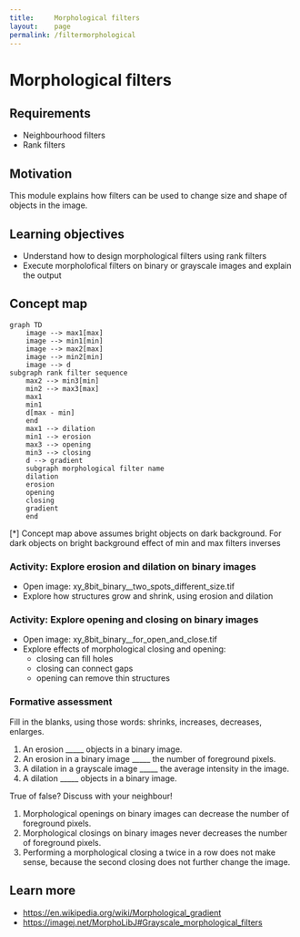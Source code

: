 ```yaml
---
title:     Morphological filters
layout:    page
permalink: /filtermorphological
---
```


# Morphological filters

## Requirements

- Neighbourhood filters
- Rank filters

## Motivation

This module explains how filters can be used to change size and shape of objects in the image.

## Learning objectives
- Understand how to design morphological filters using rank filters
- Execute morpholofical filters on binary or grayscale images and explain the output

## Concept map
```mermaid
graph TD
    image --> max1[max]
    image --> min1[min]
    image --> max2[max]
    image --> min2[min]
    image --> d 
subgraph rank filter sequence
    max2 --> min3[min]
    min2 --> max3[max]
    max1
    min1
    d[max - min]
    end
    max1 --> dilation
    min1 --> erosion
    max3 --> opening
    min3 --> closing
    d --> gradient
    subgraph morphological filter name
    dilation
    erosion
    opening
    closing
    gradient
    end
```

[*] Concept map above assumes bright objects on dark background. For dark objects on bright background effect of min and max filters inverses 

### Activity: Explore erosion and dilation on binary images

- Open image: xy_8bit_binary__two_spots_different_size.tif
- Explore how structures grow and shrink, using erosion and dilation

### Activity: Explore opening and closing on binary images

- Open image: xy_8bit_binary__for_open_and_close.tif
- Explore effects of morphological closing and opening:
	- closing can fill holes
	- closing can connect gaps
	- opening can remove thin structures

### Formative assessment

Fill in the blanks, using those words: shrinks, increases, decreases, enlarges.

1. An erosion _____ objects in a binary image. 
2. An erosion in a binary image _____ the number of foreground pixels.
3. A dilation in a grayscale image _____ the average intensity in the image.
4. A dilation _____ objects in a binary image.


True of false? Discuss with your neighbour!

1. Morphological openings on binary images can decrease the number of foreground pixels.
2. Morphological closings on binary images never decreases the number of foreground pixels.
3. Performing a morphological closing a twice in a row does not make sense, because the second closing does not further change the image.

## Learn more

- https://en.wikipedia.org/wiki/Morphological_gradient
- https://imagej.net/MorphoLibJ#Grayscale_morphological_filters
